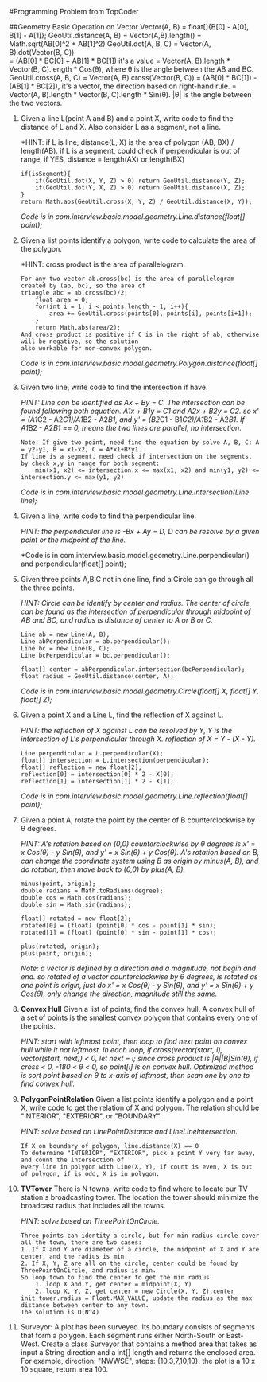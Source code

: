 #Programming Problem from TopCoder

##Geometry
        Basic Operation on Vector
            Vector(A, B) = float[]{B[0] - A[0], B[1] - A[1]}; 
            GeoUtil.distance(A, B) = Vector(A,B).length()
                                   = Math.sqrt(AB[0]^2 + AB[1]^2)
            GeoUtil.dot(A, B, C) = Vector(A, B).dot(Vector(B, C))           
                                 = (AB[0] * BC[0] + AB[1] * BC[1]) it's a value
                                 = Vector(A, B).length * Vector(B, C).length * Cos(θ), where θ is the angle between the AB and BC.
            GeoUtil.cross(A, B, C) = Vector(A, B).cross(Vector(B, C))
                                   = (AB[0] * BC[1]) - (AB[1] * BC[2]), it's a vector, the direction based on right-hand rule.
                                   = Vector(A, B).length * Vector(B, C).length * Sin(θ). |θ| is the angle between the two vectors.
                                 
1.  Given a line L(point A and B) and a point X, write code to find the distance of L and X.
    Also consider L as a segment, not a line.
    
    *HINT: if L is line, distance(L, X) is the area of polygon (AB, BX) / length(AB).
    if L is a segment, could check if perpendicular is out of range, if YES, distance = length(AX) or length(BX)
    
        if(isSegment){
            if(GeoUtil.dot(X, Y, Z) > 0) return GeoUtil.distance(Y, Z);
            if(GeoUtil.dot(Y, X, Z) > 0) return GeoUtil.distance(X, Z);
        }
        return Math.abs(GeoUtil.cross(X, Y, Z) / GeoUtil.distance(X, Y)); 
    *Code is in com.interview.basic.model.geometry.Line.distance(float[] point);*    
    
2.  Given a list points identify a polygon, write code to calculate the area of the polygon.

    *HINT: cross product is the area of parallelogram. 
    
        For any two vector ab.cross(bc) is the area of parallelogram created by (ab, bc), so the area of 
        triangle abc = ab.cross(bc)/2; 
            float area = 0;
            for(int i = 1; i < points.length - 1; i++){
                area += GeoUtil.cross(points[0], points[i], points[i+1]);
            }
            return Math.abs(area/2);
        And cross product is positive if C is in the right of ab, otherwise will be negative, so the solution
        also workable for non-convex polygon.
    *Code is in com.interview.basic.model.geometry.Polygon.distance(float[] point);*  
      
3.  Given two line, write code to find the intersection if have.
    
    *HINT: Line can be identified as Ax + By = C. The intersection can be found following both equation. 
    A1x + B1y = C1 and A2x + B2y = C2. so x' = (A1*C2 - A2*C1)/A1*B2 - A2*B1, and y' = (B2*C1 - B1*C2)/A1*B2 - A2*B1.
    If A1*B2 - A2*B1 == 0, means the two lines are parallel, no intersection.*
    
        Note: If give two point, need find the equation by solve A, B, C: A = y2-y1, B = x1-x2, C = A*x1+B*y1.
        If line is a segment, need check if intersection on the segments, by check x,y in range for both segment:
            min(x1, x2) <= intersection.x <= max(x1, x2) and min(y1, y2) <= intersection.y <= max(y1, y2)
    *Code is in com.interview.basic.model.geometry.Line.intersection(Line line);* 
    
4.  Given a line, write code to find the perpendicular line.

    *HINT: the perpendicular line is -Bx + Ay = D, D can be resolve by a given point or the midpoint of the line.*
    
    *Code is in com.interview.basic.model.geometry.Line.perpendicular() and perpendicular(float[] point); 

5.  Given three points A,B,C not in one line, find a Circle can go through all the three points.

    *HINT: Circle can be identify by center and radius. The center of circle can be found as the intersection of
    perpendicular through midpoint of AB and BC, and radius is distance of center to A or B or C.*
     
        Line ab = new Line(A, B);
        Line abPerpendicular = ab.perpendicular();
        Line bc = new Line(B, C);
        Line bcPerpendicular = bc.perpendicular();
        
        float[] center = abPerpendicular.intersection(bcPerpendicular);
        float radius = GeoUtil.distance(center, A);
    *Code is in com.interview.basic.model.geometry.Circle(float[] X, float[] Y, float[] Z);*   

6.  Given a point X and a Line L, find the reflection of X against L.
 
    *HINT: the reflection of X against L can be resolved by Y, Y is the intersection of L's perpendicular through X.
     reflection of X = Y - (X - Y).*
     
        Line perpendicular = L.perpendicular(X);
        float[] intersection = L.intersection(perpendicular);
        float[] reflection = new float[2];
        reflection[0] = intersection[0] * 2 - X[0];
        reflection[1] = intersection[1] * 2 - X[1];
    *Code is in com.interview.basic.model.geometry.Line.reflection(float[] point);*

7.  Given a point A, rotate the point by the center of B counterclockwise by θ degrees. 

    *HINT: A's rotation based on (0,0) counterclockwise by θ degrees is x' = x Cos(θ) - y Sin(θ), 
    and y' = x Sin(θ) + y Cos(θ). A's rotation based on B, can change the coordinate system using B as origin 
    by minus(A, B), and do rotation, then move back to (0,0) by plus(A, B).*
    
        minus(point, origin);
        double radians = Math.toRadians(degree);
        double cos = Math.cos(radians);
        double sin = Math.sin(radians);
        
        float[] rotated = new float[2];
        rotated[0] = (float) (point[0] * cos - point[1] * sin);
        rotated[1] = (float) (point[0] * sin - point[1] * cos);
        
        plus(rotated, origin);
        plus(point, origin);
    *Note: a vector is defined by a direction and a magnitude, not begin and end. so rotated of a vector
    counterclockwise by θ degrees, is rotated as one point is origin, just do x' = x Cos(θ) - y Sin(θ), 
    and y' = x Sin(θ) + y Cos(θ), only change the direction, magnitude still the same.*

8.  **Convex Hull** Given a list of points, find the convex hull. 
    A convex hull of a set of points is the smallest convex polygon that contains every one of the points.
    
    *HINT: start with leftmost point, then loop to find next point on convex hull while it not leftmost.
    In each loop, if cross(vector(start, i), vector(start, next)) < 0, let next = i; since cross product 
    is |A||B|Sin(θ), if cross < 0, -180 < θ < 0, so point[i] is on convex hull. Optimized method is sort
    point based on θ to x-axis of leftmost, then scan one by one to find convex hull.*
    
9.  **PolygonPointRelation** Given a list points identify a polygon and a point X, write code to get the 
    relation of X and polygon. The relation should be "INTERIOR", "EXTERIOR", or "BOUNDARY".
    
    *HINT: solve based on LinePointDistance and LineLineIntersection.*
    
        If X on boundary of polygon, line.distance(X) == 0
        To determine "INTERIOR", "EXTERIOR", pick a point Y very far away, and count the intersection of
        every line in polygon with Line(X, Y), if count is even, X is out of polygon, if is odd, X is in polygon.

10. **TVTower** There is N towns, write code to find where to locate our TV station's broadcasting tower. 
    The location the tower should minimize the broadcast radius that includes all the towns.
    
    *HINT: solve based on ThreePointOnCircle.*
    
        Three points can identity a circle, but for min radius circle cover all the town, there are two cases:
        1. If X and Y are diameter of a circle, the midpoint of X and Y are center, and the radius is min.
        2. If X, Y, Z are all on the circle, center could be found by ThreePointOnCircle, and radius is min. 
        So loop town to find the center to get the min radius.
            1. loop X and Y, get center = midpoint(X, Y)
            2. loop X, Y, Z, get center = new Circle(X, Y, Z).center
        init tower.radius = Float.MAX_VALUE, update the radius as the max distance between center to any town.
        The solution is O(N^4)

11. Surveyor: A plot has been surveyed. Its boundary consists of segments that form a polygon. 
    Each segment runs either North-South or East-West. Create a class Surveyor that contains a method area that 
    takes as input a String direction and a int[] length and returns the enclosed area.
    For example, direction: "NWWSE", steps: {10,3,7,10,10}, the plot is a 10 x 10 square, return area 100.


    
    
    